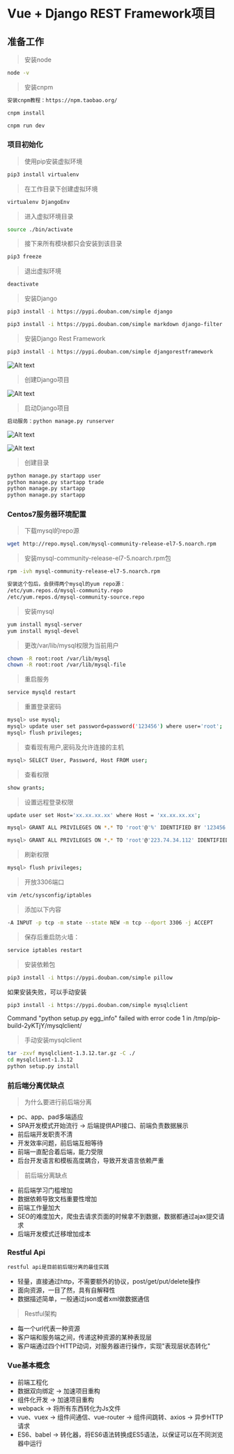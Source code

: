 # Vue + Django REST Framework项目

## 准备工作

>安装node

```bash
node -v
```

>安装cnpm

```bash
安装cnpm教程：https://npm.taobao.org/
```

```bash
cnpm install
```

```bash
cnpm run dev
```

### 项目初始化

>使用pip安装虚拟环境

```bash
pip3 install virtualenv
```

>在工作目录下创建虚拟环境

```bash
virtualenv DjangoEnv
```

>进入虚拟环境目录

```bash
source ./bin/activate
```

>接下来所有模块都只会安装到该目录

```bash
pip3 freeze
```

>退出虚拟环境

```bash
deactivate
```

>安装Django

```bash
pip3 install -i https://pypi.douban.com/simple django
```

```bash
pip3 install -i https://pypi.douban.com/simple markdown django-filter
```

>安装Django Rest Framework

```bash
pip3 install -i https://pypi.douban.com/simple djangorestframework
```

![Alt text](http://ww1.sinaimg.cn/large/dc05ba18gy1fj6lw90umuj228012c7gd.jpg)

>创建Django项目

![Alt text](http://ww1.sinaimg.cn/large/dc05ba18gy1fj6m5mfttyj21760qsgpv.jpg)

>启动Django项目

```bash
启动服务：python manage.py runserver
```

![Alt text](http://ww1.sinaimg.cn/large/dc05ba18gy1fj6trqid39j21mu11ggs5.jpg)

![Alt text](http://ww1.sinaimg.cn/large/dc05ba18gy1fj6tqrl8s3j21ta0cc0vs.jpg)

>创建目录

```bash
python manage.py startapp user
python manage.py startapp trade
python manage.py startapp 
python manage.py startapp 
```

### Centos7服务器环境配置

>下载mysql的repo源

```bash
wget http://repo.mysql.com/mysql-community-release-el7-5.noarch.rpm
```

>安装mysql-community-release-el7-5.noarch.rpm包

```bash
rpm -ivh mysql-community-release-el7-5.noarch.rpm
```

```bash
安装这个包后，会获得两个mysql的yum repo源：
/etc/yum.repos.d/mysql-community.repo
/etc/yum.repos.d/mysql-community-source.repo
```

>安装mysql

```bash
yum install mysql-server
yum install mysql-devel
```

>更改/var/lib/mysql权限为当前用户

```bash
chown -R root:root /var/lib/mysql
chown -R root:root /var/lib/mysql-file
```

>重启服务

```bash
service mysqld restart
```

>重置登录密码

```bash
mysql> use mysql;
mysql> update user set password=password('123456') where user='root';
mysql> flush privileges;
```

>查看现有用户,密码及允许连接的主机

```bash
mysql> SELECT User, Password, Host FROM user;
```

>查看权限

```bash
show grants;
```

>设置远程登录权限

```bash
update user set Host='xx.xx.xx.xx' where Host = 'xx.xx.xx.xx';
```

```bash
mysql> GRANT ALL PRIVILEGES ON *.* TO 'root'@'%' IDENTIFIED BY '123456' WITH GRANT OPTION;
```

```bash
mysql> GRANT ALL PRIVILEGES ON *.* TO 'root'@'223.74.34.112' IDENTIFIED BY '123456' WITH GRANT OPTION;
```

>刷新权限

```bash
mysql> flush privileges;
```

>开放3306端口

```bash
vim /etc/sysconfig/iptables
```

>添加以下内容

```bash
-A INPUT -p tcp -m state --state NEW -m tcp --dport 3306 -j ACCEPT
```

>保存后重启防火墙：

```bash
service iptables restart
```

>安装依赖包

```bash
pip3 install -i https://pypi.douban.com/simple pillow
```

如果安装失败，可以手动安装

```bash
pip3 install -i https://pypi.douban.com/simple mysqlclient
```

Command "python setup.py egg_info" failed with error code 1 in /tmp/pip-build-2yKTjY/mysqlclient/

>手动安装mysqlclient

```bash
tar -zxvf mysqlclient-1.3.12.tar.gz -C ./
cd mysqlclient-1.3.12
python setup.py install
```

### 前后端分离优缺点

>为什么要进行前后端分离

* pc、app、pad多端适应
* SPA开发模式开始流行 -> 后端提供API接口、前端负责数据展示
* 前后端开发职责不清
* 开发效率问题，前后端互相等待
* 前端一直配合着后端，能力受限
* 后台开发语言和模板高度耦合，导致开发语言依赖严重

>前后端分离缺点

* 前后端学习门槛增加
* 数据依赖导致文档重要性增加
* 前端工作量加大
* SEO的难度加大，爬虫去请求页面的时候拿不到数据，数据都通过ajax提交请求
* 后端开发模式迁移增加成本

### Restful Api

```bash
restful api是目前前后端分离的最佳实践
```

* 轻量，直接通过http，不需要额外的协议，post/get/put/delete操作
* 面向资源，一目了然，具有自解释性
* 数据描述简单，一般通过json或者xml做数据通信

>Restful架构

* 每一个url代表一种资源
* 客户端和服务端之间，传递这种资源的某种表现层
* 客户端通过四个HTTP动词，对服务器进行操作，实现"表现层状态转化"

### Vue基本概念

* 前端工程化
* 数据双向绑定 -> 加速项目重构
* 组件化开发 -> 加速项目重构
* webpack -> 将所有东西转化为Js文件
* vue、vuex -> 组件间通信、vue-router -> 组件间跳转、axios -> 异步HTTP请求
* ES6、babel -> 转化器，将ES6语法转换成ES5语法，以保证可以在不同浏览器中运行

